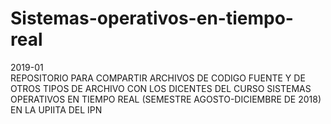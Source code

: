 # Sistemas-operativos-en-tiempo-real
2019-01  
REPOSITORIO PARA COMPARTIR ARCHIVOS DE CODIGO FUENTE Y DE OTROS TIPOS DE ARCHIVO CON LOS DICENTES DEL CURSO 
SISTEMAS OPERATIVOS EN TIEMPO REAL (SEMESTRE AGOSTO-DICIEMBRE DE 2018) EN LA UPIITA DEL IPN
